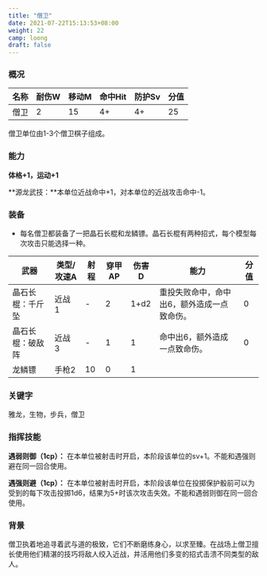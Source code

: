 ```yaml
---
title: "僧卫"
date: 2021-07-22T15:13:53+08:00
weight: 22
camp: loong
draft: false
---
```


### 概况

| 名称 | 耐伤W | 移动M | 命中Hit | 防护Sv | 分值 |
| ---- | ----- | ----- | ------- | ------ | ---- |
| 僧卫 | 2     | 15    | 4+      | 4+     | 25   |

僧卫单位由1-3个僧卫棋子组成。

### 能力

**体格+1，运动+1**

**源龙武技：**本单位近战命中+1，对本单位的近战攻击命中-1。

### 装备

- 每名僧卫都装备了一把晶石长棍和龙鳞镖。晶石长棍有两种招式，每个模型每次攻击只能选择一种。

| 武器             | 类型/攻速A | 射程 | 穿甲AP | 伤害D | 能力                                        | 分值 |
| ---------------- | ---------- | ---- | ------ | ----- | ------------------------------------------- | ---- |
| 晶石长棍：千斤坠 | 近战 1     | -    | 2      | 1+d2  | 重投失败命中，命中出6，额外造成一点致命伤。 | 0    |
| 晶石长棍：破敌阵 | 近战 3     | -    | 1      | 1     | 命中出6，额外造成一点致命伤。               | 0    |
| 龙鳞镖           | 手枪2      | 10   | 0      | 1     |                                             |      |

### **关键字**

雅龙，生物，步兵，僧卫

### 指挥技能

**遇弱则御（1cp）：** 在本单位被射击时开启，本阶段该单位的sv+1。不能和遇强则避在同一回合使用。

**遇强则避（1cp）：** 在本单位被射击时开启，本阶段该单位在投掷保护骰前可以为受到的每下攻击投掷1d6，结果为5+时该次攻击失效。不能和遇弱则御在同一回合使用。

### 背景

僧卫执着地追寻着武与道的极致，它们不断磨练身心，以求至臻。在战场上僧卫擅长使用他们精湛的技巧将敌人绞入近战，并活用他们多变的招式击溃不同类型的敌人。

